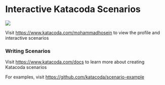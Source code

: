 # Interactive Katacoda Scenarios

[![](http://shields.katacoda.com/katacoda/mohammadhosein/count.svg)](https://www.katacoda.com/mohammadhosein "Get your profile on Katacoda.com")

Visit https://www.katacoda.com/mohammadhosein to view the profile and interactive scenarios

### Writing Scenarios
Visit https://www.katacoda.com/docs to learn more about creating Katacoda scenarios

For examples, visit https://github.com/katacoda/scenario-example
